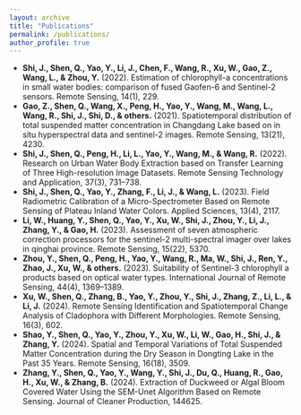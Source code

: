 ```yaml
---
layout: archive
title: "Publications"
permalink: /publications/
author_profile: true
---
```





- **Shi, J., Shen, Q., Yao, Y., Li, J., Chen, F., Wang, R., Xu, W., Gao, Z., Wang, L., & Zhou, Y.** (2022). Estimation of chlorophyll-a concentrations in small water bodies: comparison of fused Gaofen-6 and Sentinel-2 sensors. Remote Sensing, 14(1), 229.  
- **Gao, Z., Shen, Q., Wang, X., Peng, H., Yao, Y., Wang, M., Wang, L., Wang, R., Shi, J., Shi, D., & others.** (2021). Spatiotemporal distribution of total suspended matter concentration in Changdang Lake based on in situ hyperspectral data and sentinel-2 images. Remote Sensing, 13(21), 4230.  
- **Shi, J., Shen, Q., Peng, H., Li, L., Yao, Y., Wang, M., & Wang, R.** (2022). Research on Urban Water Body Extraction based on Transfer Learning of Three High-resolution Image Datasets. Remote Sensing Technology and Application, 37(3), 731–738.  
- **Shi, J., Shen, Q., Yao, Y., Zhang, F., Li, J., & Wang, L.** (2023). Field Radiometric Calibration of a Micro-Spectrometer Based on Remote Sensing of Plateau Inland Water Colors. Applied Sciences, 13(4), 2117.  
- **Li, W., Huang, Y., Shen, Q., Yao, Y., Xu, W., Shi, J., Zhou, Y., Li, J., Zhang, Y., & Gao, H.** (2023). Assessment of seven atmospheric correction processors for the sentinel-2 multi-spectral imager over lakes in qinghai province. Remote Sensing, 15(22), 5370.  
- **Zhou, Y., Shen, Q., Peng, H., Yao, Y., Wang, R., Ma, W., Shi, J., Ren, Y., Zhao, J., Xu, W., & others.** (2023). Suitability of Sentinel-3 chlorophyll a products based on optical water types. International Journal of Remote Sensing, 44(4), 1369–1389.  
- **Xu, W., Shen, Q., Zhang, B., Yao, Y., Zhou, Y., Shi, J., Zhang, Z., Li, L., & Li, J.** (2024). Remote Sensing Identification and Spatiotemporal Change Analysis of Cladophora with Different Morphologies. Remote Sensing, 16(3), 602.  
- **Shao, Y., Shen, Q., Yao, Y., Zhou, Y., Xu, W., Li, W., Gao, H., Shi, J., & Zhang, Y.** (2024). Spatial and Temporal Variations of Total Suspended Matter Concentration during the Dry Season in Dongting Lake in the Past 35 Years. Remote Sensing, 16(18), 3509.  
- **Zhang, Y., Shen, Q., Yao, Y., Wang, Y., Shi, J., Du, Q., Huang, R., Gao, H., Xu, W., & Zhang, B.** (2024). Extraction of Duckweed or Algal Bloom Covered Water Using the SEM-Unet Algorithm Based on Remote Sensing. Journal of Cleaner Production, 144625.  
